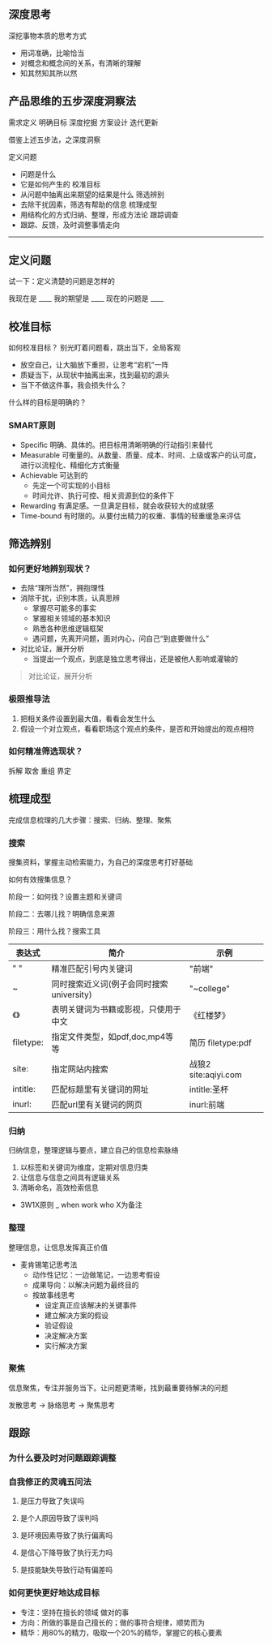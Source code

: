 ## 深度思考

深挖事物本质的思考方式

- 用词准确，比喻恰当
- 对概念和概念间的关系，有清晰的理解
- 知其然知其所以然

## 产品思维的五步深度洞察法

需求定义
明确目标
深度挖掘
方案设计
迭代更新

借鉴上述五步法，之深度洞察

定义问题
  - 问题是什么
  - 它是如何产生的
校准目标
  - 从问题中抽离出来期望的结果是什么
筛选辨别
  - 去除干扰因素，筛选有帮助的信息
梳理成型
  - 用结构化的方式归纳、整理，形成方法论
跟踪调查
  - 跟踪、反馈，及时调整事情走向

---

## 定义问题

试一下：定义清楚的问题是怎样的

我现在是 ____  我的期望是 ____ 现在的问题是 ____

## 校准目标

如何校准目标？ 别光盯着问题看，跳出当下，全局客观

- 放空自己，让大脑放下重担，让思考“宕机”一阵
- 质疑当下，从现状中抽离出来，找到最初的源头
- 当下不做这件事，我会损失什么？

什么样的目标是明确的？

### SMART原则

- Specific 明确、具体的。把目标用清晰明确的行动指引来替代
- Measurable 可衡量的。从数量、质量、成本、时间、上级或客户的认可度，进行以流程化、精细化方式衡量
- Achievable 可达到的
  - 先定一个可实现的小目标
  - 时间允许、执行可控、相关资源到位的条件下
- Rewarding 有满足感。一旦满足目标，就会收获较大的成就感
- Time-bound 有时限的。从要付出精力的权重、事情的轻重缓急来评估

## 筛选辨别

### 如何更好地辨别现状？

- 去除“理所当然”，拥抱理性
- 消除干扰，识别本质，认真思辨
  - 掌握尽可能多的事实
  - 掌握相关领域的基本知识
  - 熟悉各种思维逻辑框架
  - 遇问题，先离开问题，面对内心，问自己“到底要做什么”
- 对比论证，展开分析
  - 当提出一个观点，到底是独立思考得出，还是被他人影响或灌输的

> 对比论证，展开分析

### 极限推导法

1. 把相关条件设置到最大值，看看会发生什么
2. 假设一个对立观点，看看职场这个观点的条件，是否和开始提出的观点相符

### 如何精准筛选现状？

拆解
取舍
重组
界定

## 梳理成型

完成信息梳理的几大步骤：搜索、归纳、整理、聚焦


### 搜索

搜集资料，掌握主动检索能力，为自己的深度思考打好基础

如何有效搜集信息？

阶段一：如何找？设置主题和关键词

阶段二：去哪儿找？明确信息来源

阶段三：用什么找？搜索工具

|表达式|简介|示例|
|-|-|-|
|" "|精准匹配引号内关键词|"前端"|
|~|同时搜索近义词(例子会同时搜索university)|"~college"|
|《》|表明关键词为书籍或影视，只使用于中文|《红楼梦》|
|filetype:|指定文件类型，如pdf,doc,mp4等等|简历 filetype:pdf|
|site:|指定网站内搜索|战狼2 site:aqiyi.com|
|intitle:|匹配标题里有关键词的网址|intitle:圣杯|
|inurl:|匹配url里有关键词的网页|inurl:前端|

### 归纳

归纳信息，整理逻辑与要点，建立自己的信息检索脉络

1. 以标签和关键词为维度，定期对信息归类
2. 让信息与信息之间具有逻辑关系
3. 清晰命名，高效检索信息
  - 3W1X原则 _ when work who X为备注

### 整理

整理信息，让信息发挥真正价值

- 麦肯锡笔记思考法
  - 动作性记忆：一边做笔记，一边思考假设
  - 成果导向：以解决问题为最终目的
  - 按故事线思考
    - 设定真正应该解决的关键事件
    - 建立解决方案的假设
    - 验证假设
    - 决定解决方案
    - 实行解决方案

### 聚焦

信息聚焦，专注并服务当下。让问题更清晰，找到最重要待解决的问题

发散思考 -> 脉络思考 -> 聚焦思考

## 跟踪

### 为什么要及时对问题跟踪调整

### 自我修正的灵魂五问法

1. 是压力导致了失误吗

2. 是个人原因导致了误判吗

3. 是环境因素导致了执行偏离吗

4. 是信心下降导致了执行无力吗

5. 是技能缺失导致行动有偏差吗

### 如何更快更好地达成目标

- 专注：坚持在擅长的领域 做对的事
- 方向：所做的事是自己擅长的；做的事符合规律，顺势而为
- 精华：用80%的精力，吸取一个20%的精华，掌握它的核心要素
